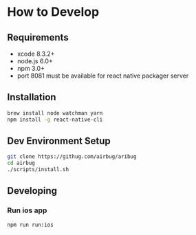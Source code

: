 # How to Develop

## Requirements
- xcode 8.3.2+
- node.js 6.0+
- npm 3.0+
- port 8081 must be available for react native packager server


## Installation
```sh
brew install node watchman yarn
npm install -g react-native-cli
```

## Dev Environment Setup
```sh
git clone https://githug.com/airbug/aribug
cd airbug
./scripts/install.sh
```

## Developing

### Run ios app

```sh
npm run run:ios
```
